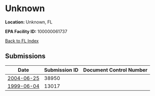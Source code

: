 # Unknown

**Location:** Unknown, FL

**EPA Facility ID:** 100000061737

[Back to FL Index](../../index.md)

## Submissions

| Date | Submission ID | Document Control Number |
|------|--------------|-------------------------|
| [2004-06-25](submissions/38950.md) | 38950 |  |
| [1999-06-04](submissions/13017.md) | 13017 |  |
